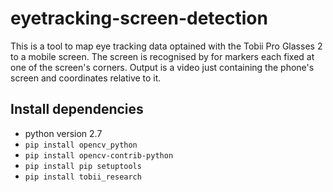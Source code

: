 # eyetracking-screen-detection
This is a tool to map eye tracking data optained with the Tobii Pro Glasses 2 to a mobile screen. The screen is recognised by for markers each fixed at one of the screen's corners. Output is a video just containing the phone's screen and coordinates relative to it.

## Install dependencies
* python version 2.7
* ```pip install opencv_python```
* ```pip install opencv-contrib-python```
* ```pip install pip setuptools```
* ```pip install tobii_research```
